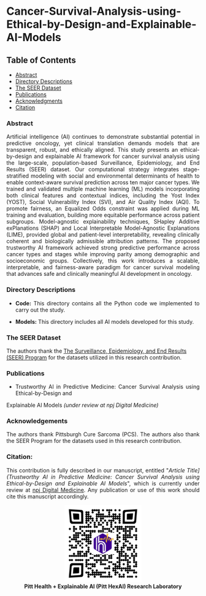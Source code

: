 # Cancer-Survival-Analysis-using-Ethical-by-Design-and-Explainable-AI-Models

## Table of Contents
- [Abstract](#abstract)
- [Directory Descriptions](#directory-descriptions)
- [The SEER Dataset](#the-seer-dataset)
- [Publications](#publications)
- [Acknowledgments](#acknowledgments)
- [Citation](#citation)





### Abstract
<p align="justify">Artificial intelligence (AI) continues to demonstrate substantial potential in predictive oncology, yet clinical translation demands models that are transparent, robust, and ethically aligned. This study presents an ethical-by-design and explainable AI framework for cancer survival analysis using the large-scale, population-based Surveillance, Epidemiology, and End Results (SEER) dataset. Our computational strategy integrates stage-stratified modeling with social and environmental determinants of health to enable context-aware survival prediction across ten major cancer types. We trained and validated multiple machine learning (ML) models incorporating both clinical features and contextual indices, including the Yost Index (YOST), Social Vulnerability Index (SVI), and Air Quality Index (AQI). To promote fairness, an Equalized Odds constraint was applied during ML training and evaluation, building more equitable performance across patient subgroups. Model-agnostic explainability techniques, SHapley Additive exPlanations (SHAP) and Local Interpretable Model-Agnostic Explanations (LIME), provided global and patient-level interpretability, revealing clinically coherent and biologically admissible attribution patterns. The proposed trustworthy AI framework achieved strong predictive performance across cancer types and stages while improving parity among demographic and socioeconomic groups. Collectively, this work introduces a scalable, interpretable, and fairness-aware paradigm for cancer survival modeling that advances safe and clinically meaningful AI development in oncology.
</p>



### Directory Descriptions
+ <p align="justify"><strong>Code:</strong> This directory contains all the Python code we implemented to carry out the study.</p>
+ <p align="justify"><strong>Models:</strong> This directory includes all AI models developed for this study.</p>


### The SEER Dataset
<p>The authors thank the <a href="https://seer.cancer.gov/" target="_blank"> The Surveillance, Epidemiology, and End Results (SEER) Program</a> for the datasets utilized in this research contribution.</p>


### Publications
+ <p align="justify"> Trustworthy AI in Predictive Medicine: Cancer Survival Analysis using Ethical-by-Design and
Explainable AI Models <i>(under review at npj Digital Medicine)</i> </p>



### Acknowledgements
<p align="justify"> The authors thank Pittsburgh Cure Sarcoma (PCS). The authors also thank the SEER Program for the datasets used in this research contribution. </p>

### Citation:

<p align="justify">This contribution is fully described in our manuscript, entitled "<i>Article Title]{Trustworthy AI in Predictive Medicine: Cancer Survival Analysis using Ethical-by-Design and
Explainable AI Models</i>", which is currently under review at <a href="https://www.nature.com/npjdigitalmed/" target="_blank">npj Digital Medicine</a>. Any publication or use of this work should cite this manuscript accordingly.</p> 


<p align="center">
  <a href="https://pitthexai.github.io/index.html" target="_blank">
    <img src="Figures/Pitthexai_QR.jpg" alt="Support QR Code" width="200"/>
  </a><br/>
  <b>Pitt Health + Explainable AI (Pitt HexAI) Research Laboratory</b>
</p>


